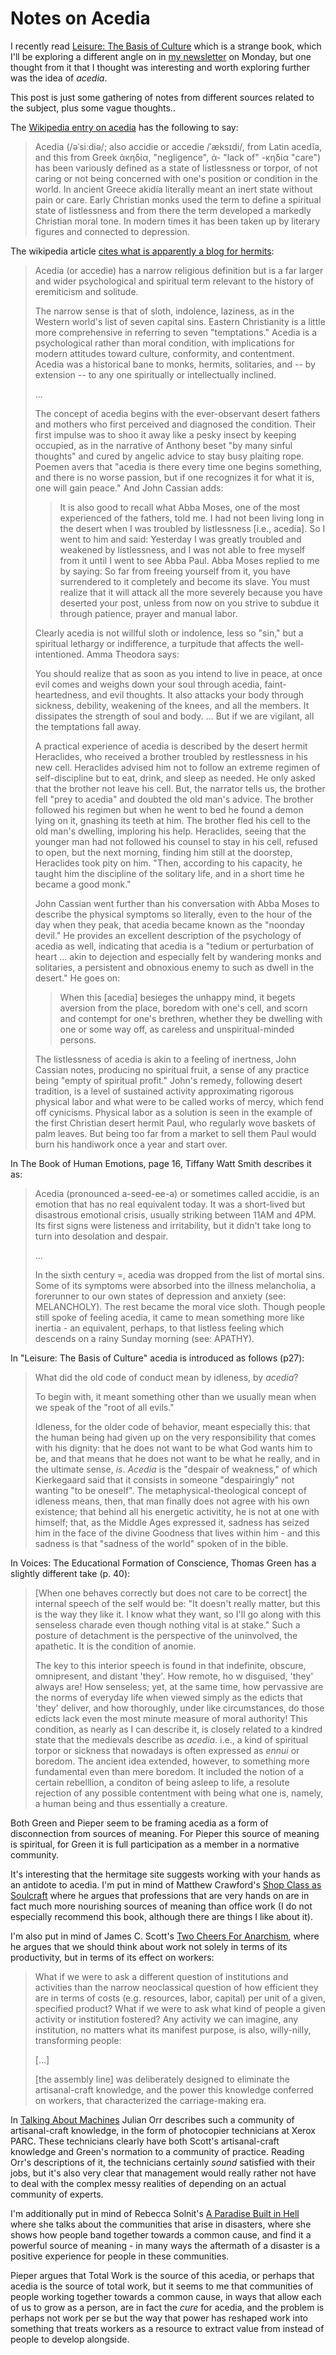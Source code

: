 # Notes on Acedia

I recently read [Leisure: The Basis of Culture](https://amzn.to/2X2QOP2) which is a strange book, which I'll be exploring a different angle on in [my newsletter](https://drmaciver.substack.com/) on Monday, but one thought from it that I thought was interesting and worth exploring further was the idea of *acedia*.

This post is just some gathering of notes from different sources related to the subject, plus some vague thoughts..

The [Wikipedia entry on acedia](https://en.wikipedia.org/wiki/Acedia) has the following to say:

> Acedia (/əˈsiːdiə/; also accidie or accedie /ˈæksɪdi/, from Latin acedĭa, and this from Greek ἀκηδία, "negligence", ἀ- "lack of" -κηδία "care") has been variously defined as a state of listlessness or torpor, of not caring or not being concerned with one's position or condition in the world. In ancient Greece akidía literally meant an inert state without pain or care. Early Christian monks used the term to define a spiritual state of listlessness and from there the term developed a markedly Christian moral tone. In modern times it has been taken up by literary figures and connected to depression.

The wikipedia article [cites what is apparently a blog for hermits](http://www.hermitary.com/solitude/acedia.html):

> Acedia (or accedie) has a narrow religious definition but is a far larger and wider psychological and spiritual term relevant to the history of eremiticism and solitude.
>
> The narrow sense is that of sloth, indolence, laziness, as in the Western world's list of seven capital sins. Eastern Christianity is a little more comprehensive in referring to seven "temptations." Acedia is a psychological rather than moral condition, with implications for modern attitudes toward culture, conformity, and contentment. Acedia was a historical bane to monks, hermits, solitaries, and -- by extension -- to any one spiritually or intellectually inclined.
>
> ...
> 
> The concept of acedia begins with the ever-observant desert fathers and mothers who first perceived and diagnosed the condition. Their first impulse was to shoo it away like a pesky insect by keeping occupied, as in the narrative of Anthony beset "by many sinful thoughts" and cured by angelic advice to stay busy  plaiting rope. Poemen avers that "acedia is there every time one begins something, and there is no worse passion, but if one recognizes it for what it is, one will gain peace." And John Cassian adds:
>
> > It is also good to recall what Abba Moses, one of the most experienced of the fathers, told me. I had not been living long in the desert when I was troubled by listlessness [i.e., acedia]. So I went to him and said: Yesterday I was greatly troubled and weakened by listlessness, and I was not able to free myself from it until I went to see Abba Paul. Abba Moses replied to me by saying: So far from freeing yourself from it, you have surrendered to it completely and become its slave. You must realize that it will attack all the more severely because you have deserted your post, unless from now on you strive to subdue it through patience, prayer and manual labor.
>
> Clearly acedia is not willful sloth or indolence, less so "sin," but a spiritual lethargy or indifference, a turpitude that affects the well-intentioned. Amma Theodora says:
>
> You should realize that as soon as you intend to live in peace, at once evil comes and weighs down your soul through acedia, faint-heartedness, and evil thoughts. It also attacks your body through sickness, debility, weakening of the knees, and all the members. It dissipates the strength of soul and body. ... But if we are vigilant, all the temptations fall away.
>
> A practical experience of acedia is described by the desert hermit Heraclides, who received a brother troubled by restlessness in his new cell. Heraclides advised him not to follow an extreme regimen of self-discipline but to eat, drink, and sleep as needed. He only asked that the brother not leave his cell. But, the narrator tells us, the brother fell "prey to acedia" and doubted the old man's advice. The brother followed his regimen but when he went to bed he found a demon lying on it, gnashing its teeth at him. The brother fled his cell to the old man's dwelling, imploring his help. Heraclides, seeing that the younger man had not followed his counsel to stay in his cell, refused to open, but the next morning, finding him still at the doorstep, Heraclides took pity on him. "Then, according to his capacity, he taught him the discipline of the solitary life, and in a short time he became a good monk."
>
> John Cassian went further than his conversation with Abba Moses to describe the physical symptoms so literally, even to the hour of the day when they peak, that acedia became known as the "noonday devil." He provides an excellent description of the psychology of acedia as well, indicating that acedia is a "tedium or perturbation of heart ... akin to dejection and especially felt by wandering monks and solitaries, a persistent and obnoxious enemy to such as dwell in the desert." He goes on:
>
> > When this [acedia] besieges the unhappy mind, it begets aversion from the place, boredom with one's cell, and scorn and contempt for one's brethren, whether they be dwelling with one or some way off, as careless and unspiritual-minded persons.
>
> The listlessness of acedia is akin to a feeling of inertness, John Cassian notes, producing no spiritual fruit, a sense of any practice being "empty of spiritual profit." John's remedy, following desert tradition, is a level of sustained activity approximating rigorous physical labor and what were to be called works of mercy, which fend off cynicisms. Physical labor as a solution is seen in the example of the first Christian desert hermit Paul, who regularly wove baskets of palm leaves. But being too far from a market to sell them Paul would burn his handiwork once a year and start over.

In The Book of Human Emotions, page 16, Tiffany Watt Smith describes it as:

> Acedia (pronounced a-seed-ee-a) or sometimes called accidie, is an emotion that has no real equivalent today. It was a short-lived but disastrous emotional crisis, usually striking between 11AM and 4PM. Its first signs were listeness and irritability, but it didn't take long to turn into desolation and despair.
>
> ...
>
> In the sixth century =, acedia was dropped from the list of mortal sins. Some of its symptoms were absorbed into the illness melancholia, a forerunner to our own states of depression and anxiety (see: MELANCHOLY). The rest became the moral vice sloth. Though people still spoke of feeling acedia, it came to mean something more like inertia - an equivalent, perhaps, to that listless feeling which descends on a rainy Sunday morning (see: APATHY).

In "Leisure: The Basis of Culture" acedia is introduced as follows (p27):

> What did the old code of conduct mean by idleness, by *acedia*?
> 
> To begin with, it meant something other than we usually mean when we speak of the "root of all evils."
>
> Idleness, for the older code of behavior, meant especially this: that the human being had given up on the very responsibility that comes with his dignity: that he does not want to be what God wants him to be, and that means that he does not want to be what he really, and in the ultimate sense, *is*. *Acedia* is the "despair of weakness," of which Kierkegaard said that it consists in someone "despairingly" not wanting "to be oneself". The metaphysical-theological concept of idleness means, then, that man finally does not agree with his own existence; that behind all his energetic activitity, he is not at one with himself; that, as the Middle Ages expressed it, sadness has seized him in the face of the divine Goodness that lives within him - and this sadness is that "sadness of the world" spoken of in the bible.

In Voices: The Educational Formation of Conscience, Thomas Green has a slightly different take (p. 40):

> [When one behaves correctly but does not care to be correct] the internal speech of the self would be: "It doesn't really matter, but this is the way they like it. I know what they want, so I'll go along with this senseless charade even though nothing vital is at stake." Such a posture of detachment is the perspective of the uninvolved, the apathetic. It is the condition of anomie.
>
> The key to this interior speech is found in that indefinite, obscure, omnipresent, and distant 'they'. How remote, ho w disguised, 'they' always are! How senseless; yet, at the same time, how pervassive are the norms of everyday life when viewed simply as the edicts that 'they' deliver, and how thoroughly, under like circumstances, do those edicts lack even the most minute measure of moral authority! This condition, as nearly as I can describe it, is closely related to a kindred state that the medievals describe as *acedia*. i.e., a kind of spiritual torpor or sickness that nowadays is often expressed as *ennui* or boredom. The ancient idea extended, however, to something more fundamental even than mere boredom. It included the notion of a certain rebelllion, a conditon of being asleep to life, a resolute rejection of any possible contentment with being what one is, namely, a human being and thus essentially a creature.

Both Green and Pieper seem to be framing acedia as a form of disconnection from sources of meaning. For Pieper this source of meaning is spiritual, for Green it is full participation as a member in a normative community.

It's interesting that the hermitage site suggests working with your hands as an antidote to acedia.
I'm put in mind of Matthew Crawford's [Shop Class as Soulcraft](https://amzn.to/3bzPSqt) where he argues that professions that are very hands on are in fact much more nourishing sources of meaning than office work (I do not especially recommend this book, although there are things I like about it).

I'm also put in mind of James C. Scott's [Two Cheers For Anarchism](https://amzn.to/2X0qAN3), where he argues that we should think about work not solely in terms of its productivity, but in terms of its effect on workers:

> What if we were to ask a different question of institutions and activities than the narrow neoclassical question of how efficient they are in terms of costs (e.g. resources, labor, capital) per unit of a given, specified product? What if we were to ask what kind of people a given activity or institution fostered? Any activity we can imagine, any institution, no matters what its manifest purpose, is also, willy-nilly, transforming people:
>
> [...]
> 
> [the assembly line] was deliberately designed to eliminate the artisanal-craft knowledge, and the power this knowledge conferred on workers, that characterized the carriage-making era.

In [Talking About Machines](https://amzn.to/2Lx4yMm) Julian Orr describes such a community of artisanal-craft knowledge, in the form of photocopier technicians at Xerox PARC. These technicians clearly have both Scott's artisanal-craft knowledge and Green's normation to a community of practice. Reading Orr's descriptions of it, the technicians certainly *sound* satisfied with their jobs, but it's also very clear that management would really rather not have to deal with the complex messy realities of depending on an actual community of experts.

I'm additionally put in mind of Rebecca Solnit's [A Paradise Built in Hell](https://amzn.to/2Ar3MOL) where she talks about the communities that arise in disasters, where she shows how people band together towards a common cause, and find it a powerful source of meaning - in many ways the aftermath of a disaster is a positive experience for people in these communities.

Pieper argues that Total Work is the source of this acedia, or perhaps that acedia is the source of total work, but it seems to me that communities of people working together towards a common cause, in ways that allow each of us to grow as a person, are in fact the *cure* for acedia, and the problem is perhaps not work per se but the way that power has reshaped work into something that treats workers as a resource to extract value from instead of people to develop alongside.
